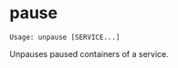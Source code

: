 <!--[metadata]>
+++
title = "unpause"
description = "Unpauses paused containers for a service."
keywords = ["fig, composition, compose, docker, orchestration, cli, unpause"]
[menu.main]
identifier="unpause.compose"
parent = "smn_compose_cli"
+++
<![end-metadata]-->

# pause

```
Usage: unpause [SERVICE...]
```

Unpauses paused containers of a service.
